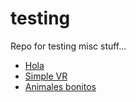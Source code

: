 # testing
Repo for testing misc stuff...

* [Hola](hola.html)
* [Simple VR](simplevr.html)
* [Animales bonitos](animalesbonitos.html)
